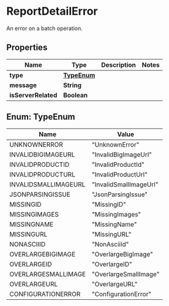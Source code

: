 

# ReportDetailError

An error on a batch operation.

## Properties

Name | Type | Description | Notes
------------ | ------------- | ------------- | -------------
**type** | [**TypeEnum**](#TypeEnum) |  | 
**message** | **String** |  | 
**isServerRelated** | **Boolean** |  | 



## Enum: TypeEnum

Name | Value
---- | -----
UNKNOWNERROR | &quot;UnknownError&quot;
INVALIDBIGIMAGEURL | &quot;InvalidBigImageUrl&quot;
INVALIDPRODUCTID | &quot;InvalidProductId&quot;
INVALIDPRODUCTURL | &quot;InvalidProductUrl&quot;
INVALIDSMALLIMAGEURL | &quot;InvalidSmallImageUrl&quot;
JSONPARSINGISSUE | &quot;JsonParsingIssue&quot;
MISSINGID | &quot;MissingID&quot;
MISSINGIMAGES | &quot;MissingImages&quot;
MISSINGNAME | &quot;MissingName&quot;
MISSINGURL | &quot;MissingURL&quot;
NONASCIIID | &quot;NonAsciiId&quot;
OVERLARGEBIGIMAGE | &quot;OverlargeBigImage&quot;
OVERLARGEID | &quot;OverlargeID&quot;
OVERLARGESMALLIMAGE | &quot;OverlargeSmallImage&quot;
OVERLARGEURL | &quot;OverlargeURL&quot;
CONFIGURATIONERROR | &quot;ConfigurationError&quot;



